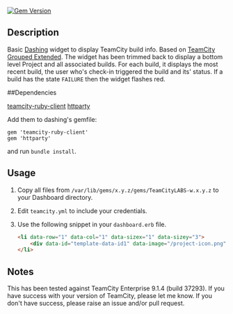 [![Gem Version](https://badge.fury.io/rb/TeamCityLABS.svg)](https://badge.fury.io/rb/TeamCityLABS)

## Description

Basic [Dashing](http://dashing.io/) widget to display TeamCity build info. Based on [TeamCity Grouped Extended](https://gist.github.com/jimmirra/76272c91b70ec8ee372b). The widget has been trimmed back to display a bottom level Project and all associated builds. For each build, it displays the most recent build, the user who's check-in triggered the build and its' status. If a build has the state `FAILURE` then the widget flashes red.

##Dependencies

[teamcity-ruby-client](https://github.com/jperry/teamcity-ruby-client)
[httparty](https://github.com/jnunemaker/httparty)

Add them to dashing's gemfile:

    gem 'teamcity-ruby-client'
    gem 'httparty'

and run `bundle install`.

## Usage

 1. Copy all files from `/var/lib/gems/x.y.z/gems/TeamCityLABS-w.x.y.z` to your Dashboard directory.
 2. Edit `teamcity.yml` to include your credentials.
 3. Use the following snippet in your `dashboard.erb` file.

    ``` HTML
    <li data-row="1" data-col="1" data-sizex="1" data-sizey="3">  
        <div data-id="template-data-id1" data-image="/project-icon.png" data-view="TeamCity" data-unordered="true" data-title="TITLE"></div>
    </li>
    ```

## Notes

This has been tested against TeamCity Enterprise 9.1.4 (build 37293). If you have success with your version of TeamCity, please let me know. If you don't have success, please raise an issue and/or pull request.
